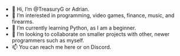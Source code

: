- 👋 Hi, I’m @TreasuryG or Adrian.
- 👀 I’m interested in programming, video games, finance, music, and firearms.
- 🌱 I’m currently learning Python, as I am a beginner.
- 💞️ I’m looking to collaborate on smaller projects with other, newer programmers such as myself.
- 📫 You can reach me here or on Discord.

<!---
TreasuryG/TreasuryG is a ✨ special ✨ repository because its `README.md` (this file) appears on your GitHub profile.
You can click the Preview link to take a look at your changes.
--->
